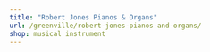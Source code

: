 ```yaml
---
title: "Robert Jones Pianos & Organs"
url: /greenville/robert-jones-pianos-and-organs/
shop: musical instrument
---
```

